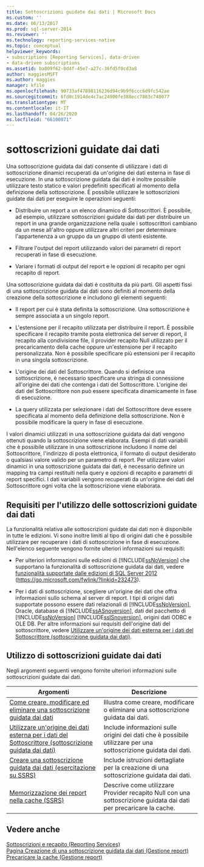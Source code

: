 ```yaml
---
title: Sottoscrizioni guidate dai dati | Microsoft Docs
ms.custom: ''
ms.date: 06/13/2017
ms.prod: sql-server-2014
ms.reviewer: ''
ms.technology: reporting-services-native
ms.topic: conceptual
helpviewer_keywords:
- subscriptions [Reporting Services], data-driven
- data-driven subscriptions
ms.assetid: ba009f62-0d4f-45e7-a27c-36fd5f0cd3a8
author: maggiesMSFT
ms.author: maggies
manager: kfile
ms.openlocfilehash: 90733af47898116236d94c9b9f6ccc6d9fc542ae
ms.sourcegitcommit: 6fd8c1914de4c7ac24900fe388ecc7883c740077
ms.translationtype: MT
ms.contentlocale: it-IT
ms.lasthandoff: 04/26/2020
ms.locfileid: "66100871"
---
```

# <a name="data-driven-subscriptions"></a>sottoscrizioni guidate dai dati
  Una sottoscrizione guidata dai dati consente di utilizzare i dati di sottoscrizione dinamici recuperati da un'origine dei dati esterna in fase di esecuzione. In una sottoscrizione guidata dai dati è inoltre possibile utilizzare testo statico e valori predefiniti specificati al momento della definizione della sottoscrizione. È possibile utilizzare le sottoscrizioni guidate dai dati per eseguire le operazioni seguenti:  
  
-   Distribuire un report a un elenco dinamico di Sottoscrittori. È possibile, ad esempio, utilizzare sottoscrizioni guidate dai dati per distribuire un report in una grande organizzazione nella quale i sottoscrittori cambiano da un mese all'altro oppure utilizzare altri criteri per determinare l'appartenenza a un gruppo da un gruppo di utenti esistente.  
  
-   Filtrare l'output del report utilizzando valori dei parametri di report recuperati in fase di esecuzione.  
  
-   Variare i formati di output del report e le opzioni di recapito per ogni recapito di report.  
  
 Una sottoscrizione guidata dai dati è costituita da più parti. Gli aspetti fissi di una sottoscrizione guidata dai dati sono definiti al momento della creazione della sottoscrizione e includono gli elementi seguenti:  
  
-   Il report per cui è stata definita la sottoscrizione. Una sottoscrizione è sempre associata a un singolo report.  
  
-   L'estensione per il recapito utilizzata per distribuire il report. È possibile specificare il recapito tramite posta elettronica del server di report, il recapito alla condivisione file, il provider recapito Null utilizzato per il precaricamento della cache oppure un'estensione per il recapito personalizzata. Non è possibile specificare più estensioni per il recapito in una singola sottoscrizione.  
  
-   L'origine dei dati del Sottoscrittore. Quando si definisce una sottoscrizione, è necessario specificare una stringa di connessione all'origine dei dati che contenga i dati del Sottoscrittore. L'origine dei dati del Sottoscrittore non può essere specificata dinamicamente in fase di esecuzione.  
  
-   La query utilizzata per selezionare i dati del Sottoscrittore deve essere specificata al momento della definizione della sottoscrizione. Non è possibile modificare la query in fase di esecuzione.  
  
 I valori dinamici utilizzati in una sottoscrizione guidata dai dati vengono ottenuti quando la sottoscrizione viene elaborata. Esempi di dati variabili che è possibile utilizzare in una sottoscrizione includono il nome del Sottoscrittore, l'indirizzo di posta elettronica, il formato di output desiderato o qualsiasi valore valido per un parametro di report. Per utilizzare valori dinamici in una sottoscrizione guidata dai dati, è necessario definire un mapping tra campi restituiti nella query e opzioni di recapito e parametri di report specifici. I dati variabili vengono recuperati da un'origine dei dati del Sottoscrittore ogni volta che la sottoscrizione viene elaborata.  
  
## <a name="requirements-for-using-data-driven-subscriptions"></a>Requisiti per l'utilizzo delle sottoscrizioni guidate dai dati  
 La funzionalità relativa alle sottoscrizioni guidate dai dati non è disponibile in tutte le edizioni. Vi sono inoltre limiti al tipo di origini dati che è possibile utilizzare per recuperare i dati di sottoscrizione in fase di esecuzione. Nell'elenco seguente vengono fornite ulteriori informazioni sui requisiti:  
  
-   Per ulteriori informazioni sulle edizioni di [!INCLUDE[ssNoVersion](../../includes/ssnoversion-md.md)] che supportano la funzionalità di sottoscrizione guidata dai dati, vedere [funzionalità supportate dalle edizioni di SQL Server 2012](https://go.microsoft.com/fwlink/?linkid=232473) (https://go.microsoft.com/fwlink/?linkid=232473).  
  
-   Per i dati di sottoscrizione, scegliere un'origine dei dati che offra informazioni sullo schema al server di report. I tipi di origini dati supportate possono essere dati relazionali di [!INCLUDE[ssNoVersion](../../includes/ssnoversion-md.md)], Oracle, database di [!INCLUDE[ssASnoversion](../../includes/ssasnoversion-md.md)], dati del pacchetto di [!INCLUDE[ssNoVersion](../../includes/ssnoversion-md.md)] [!INCLUDE[ssISnoversion](../../includes/ssisnoversion-md.md)], origini dati ODBC e OLE DB. Per altre informazioni sui requisiti dell'origine dati del sottoscrittore, vedere [Utilizzare un'origine dei dati esterna per i dati del Sottoscrittore &#40;sottoscrizione guidata dai dati&#41;](use-an-external-data-source-for-subscriber-data-data-driven-subscription.md).  
  
## <a name="working-with-data-driven-subscriptions"></a>Utilizzo di sottoscrizioni guidate dai dati  
 Negli argomenti seguenti vengono fornite ulteriori informazioni sulle sottoscrizioni guidate dai dati.  
  
|Argomenti|Descrizione|  
|------------|-----------------|  
|[Come creare, modificare ed eliminare una sottoscrizione guidata dai dati](data-driven-subscriptions.md)|Illustra come creare, modificare o eliminare una sottoscrizione guidata dai dati.|  
|[Utilizzare un'origine dei dati esterna per i dati del Sottoscrittore &#40;sottoscrizione guidata dai dati&#41;](use-an-external-data-source-for-subscriber-data-data-driven-subscription.md)|Include informazioni sulle origini dei dati che è possibile utilizzare per una sottoscrizione guidata dai dati.|  
|[Creare una sottoscrizione guidata dai dati &#40;esercitazione su SSRS&#41;](../create-a-data-driven-subscription-ssrs-tutorial.md)|Include istruzioni dettagliate per la creazione di una sottoscrizione guidata dai dati.|  
|[Memorizzazione dei report nella cache &#40;SSRS&#41;](../report-server/caching-reports-ssrs.md)|Descrive come utilizzare Provider recapito Null con una sottoscrizione guidata dai dati per precaricare la cache.|  
  
## <a name="see-also"></a>Vedere anche  
 [Sottoscrizioni e recapito &#40;Reporting Services&#41;](subscriptions-and-delivery-reporting-services.md)   
 [Pagina Creazione di una sottoscrizione guidata dai dati &#40;Gestione report&#41;](../create-data-driven-subscription-page-report-manager.md)   
 [Precaricare la cache &#40;Gestione report&#41;](../report-server/preload-the-cache-report-manager.md)  
  
  
